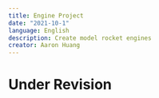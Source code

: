 ```yaml
---
title: Engine Project
date: "2021-10-1"
language: English
description: Create model rocket engines
creator: Aaron Huang
---
```


# Under Revision